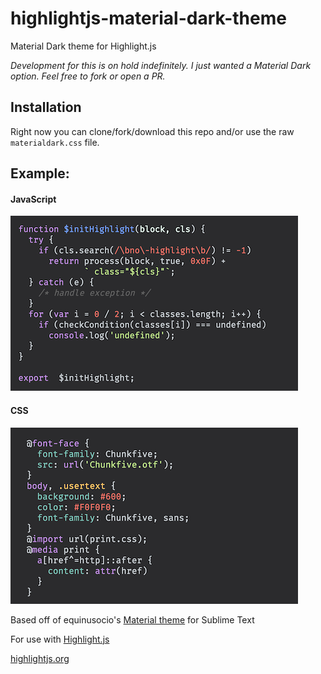 # highlightjs-material-dark-theme
Material Dark theme for Highlight.js

_Development for this is on hold indefinitely. I just wanted a Material Dark option. Feel free to fork or open a PR._

## Installation
Right now you can clone/fork/download this repo and/or use the raw `materialdark.css` file.

## Example:

#### JavaScript

![JavaScript](https://github.com/Kelbster/highlightjs-material-dark-theme/blob/master/images/jsdark.png?raw=true)

#### CSS

![CSS](https://github.com/Kelbster/highlightjs-material-dark-theme/blob/master/images/cssdark.png?raw=true)

Based off of equinusocio's [Material theme](https://github.com/equinusocio/material-theme) for Sublime Text

For use with [Highlight.js](https://github.com/isagalaev/highlight.js)

[highlightjs.org](https://highlightjs.org/)
